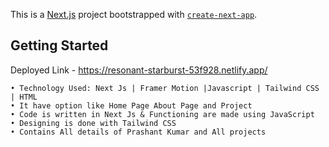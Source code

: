 This is a [Next.js](https://nextjs.org/) project bootstrapped with [`create-next-app`](https://github.com/vercel/next.js/tree/canary/packages/create-next-app).

## Getting Started
Deployed Link -  https://resonant-starburst-53f928.netlify.app/

```
• Technology Used: Next Js | Framer Motion |Javascript | Tailwind CSS | HTML
• It have option like Home Page About Page and Project
• Code is written in Next Js & Functioning are made using JavaScript
• Designing is done with Tailwind CSS
• Contains All details of Prashant Kumar and All projects
```
